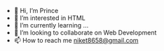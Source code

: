 - 👋 Hi, I’m Prince
- 👀 I’m interested in HTML
- 🌱 I’m currently learning ...
- 💞️ I’m looking to collaborate on Web Development
- 📫 How to reach me niket8658@gmail.com

<!---
Prince464646/Prince464646 is a ✨ special ✨ repository because its `README.md` (this file) appears on your GitHub profile.
You can click the Preview link to take a look at your changes.
--->
